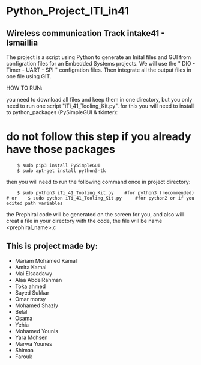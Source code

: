 # Python_Project_ITI_in41
## Wireless communication Track intake41 - Ismaillia


The project is a script using Python to generate an Inital files and GUI from configration files for an Embedded Systems projects. We will use the " DIO - Timer - UART - SPI " configration files. Then integrate all the output files in one file using GIT.


HOW TO RUN:

you need to download all files and keep them in one directory, but you only need to run one script "iTi_41_Tooling_Kit.py".
for this you will need to install to python_packages (PySimpleGUI & tkinter):
# do not follow this step if you already have those packages
```
	$ sudo pip3 install PySimpleGUI
	$ sudo apt-get install python3-tk
```

then you will need to run the following command once in project directory:
```
	$ sudo python3 iTi_41_Tooling_Kit.py    #for python3 (recommended)
# or 	$ sudo python iTi_41_Tooling_Kit.py     #for python2 or if you edited path variables
```

the Prephiral code will be generated on the screen for you, and also will creat a file in your directory
with the code, the file will be name <prephiral_name>.c


This is project made by:
-------------------------

- Mariam Mohamed Kamal
- Amira Kamal
- Mai Elsaadawy
- Alaa AbdelRahman
- Toka ahmed
- Sayed Sukkar 
- Omar morsy
- Mohamed Shazly
- Belal
- Osama
- Yehia
- Mohamed Younis
- Yara Mohsen
- Marwa Younes
- Shimaa
- Farouk

